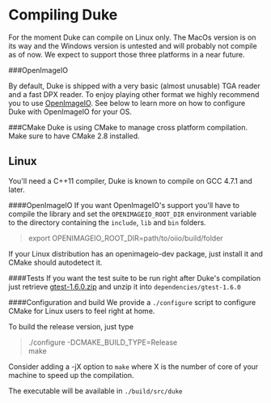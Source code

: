 Compiling Duke
==============

For the moment Duke can compile on Linux only. The MacOs version is on its way and the Windows version is untested
and will probably not compile as of now. We expect to support those three platforms in a near future.

###OpenImageIO

By default, Duke is shipped with a very basic (almost unusable) TGA reader and a fast DPX reader.
To enjoy playing other format we highly recommend you to use [OpenImageIO](https://github.com/OpenImageIO/oiio).
See below to learn more on how to configure Duke with OpenImageIO for your OS.

###CMake
Duke is using CMake to manage cross platform compilation. Make sure to have CMake 2.8 installed.

Linux
-----

You'll need a C++11 compiler, Duke is known to compile on GCC 4.7.1 and later.

####OpenImageIO
If you want OpenImageIO's support you'll have to compile the library and set the `OPENIMAGEIO_ROOT_DIR`
environment variable to the directory containing the `include`, `lib` and `bin` folders.
> export OPENIMAGEIO_ROOT_DIR=path/to/oiio/build/folder

If your Linux distribution has an openimageio-dev package, just install it and CMake should autodetect it.


####Tests
If you want the test suite to be run right after Duke's compilation just retrieve
[gtest-1.6.0.zip](https://code.google.com/p/googletest/) and unzip it into `dependencies/gtest-1.6.0`


####Configuration and build
We provide a `./configure` script to configure CMake for Linux users to feel right at home.

To build the release version, just type
> ./configure -DCMAKE_BUILD_TYPE=Release  
> make

Consider adding a -jX option to `make` where X is the number of core of your machine to speed up the compilation.

The executable will be available in `./build/src/duke`
